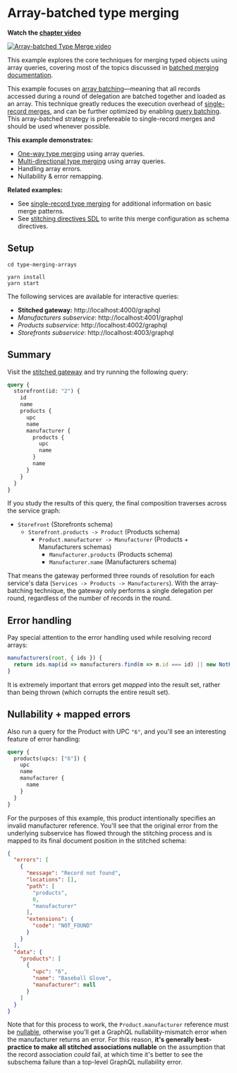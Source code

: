 # Array-batched type merging

**Watch the [chapter video](https://www.youtube.com/watch?v=VmK0KBHTcWs)**

[![Array-batched Type Merge video](../images/video-player.png)](https://www.youtube.com/watch?v=VmK0KBHTcWs)

This example explores the core techniques for merging typed objects using array queries, covering most of the topics discussed in [batched merging documentation](https://www.graphql-tools.com/docs/stitch-type-merging#batching).

This example focuses on [array batching](https://github.com/gmac/schema-stitching-demos/wiki/Batching-Arrays-and-Queries#what-is-array-batching)&mdash;meaning that all records accessed during a round of delegation are batched together and loaded as an array. This technique greatly reduces the execution overhead of [single-record merges](../02-single-record-type-merging), and can be further optimized by enabling [query batching](https://github.com/gmac/schema-stitching-demos/wiki/Batching-Arrays-and-Queries#what-is-query-batching). This array-batched strategy is prefereable to single-record merges and should be used whenever possible.

**This example demonstrates:**

- [One-way type merging](https://www.graphql-tools.com/docs/stitch-type-merging#unidirectional-merges) using array queries.
- [Multi-directional type merging](https://www.graphql-tools.com/docs/stitch-type-merging#basic-example) using array queries.
- Handling array errors.
- Nullability & error remapping.

**Related examples:**

- See [single-record type merging](../type-merging-single-records) for additional information on basic merge patterns.
- See [stitching directives SDL](../stitching-directives-sdl) to write this merge configuration as schema directives.

## Setup

```shell
cd type-merging-arrays

yarn install
yarn start
```

The following services are available for interactive queries:

- **Stitched gateway:** http://localhost:4000/graphql
- _Manufacturers subservice_: http://localhost:4001/graphql
- _Products subservice_: http://localhost:4002/graphql
- _Storefronts subservice_: http://localhost:4003/graphql

## Summary

Visit the [stitched gateway](http://localhost:4000/graphql) and try running the following query:

```graphql
query {
  storefront(id: "2") {
    id
    name
    products {
      upc
      name
      manufacturer {
        products {
          upc
          name
        }
        name
      }
    }
  }
}
```

If you study the results of this query, the final composition traverses across the service graph:

- `Storefront` (Storefronts schema)
  - `Storefront.products -> Product` (Products schema)
    - `Product.manufacturer -> Manufacturer` (Products + Manufacturers schemas)
      - `Manufacturer.products` (Products schema)
      - `Manufacturer.name` (Manufacturers schema)

That means the gateway performed three rounds of resolution for each service's data (`Services -> Products -> Manufacturers`). With the array-batching technique, the gateway only performs a single delegation per round, regardless of the number of records in the round.

## Error handling

Pay special attention to the error handling used while resolving record arrays:

```js
manufacturers(root, { ids }) {
  return ids.map(id => manufacturers.find(m => m.id === id) || new NotFoundError());
}
```

It is extremely important that errors get _mapped_ into the result set, rather than being thrown (which corrupts the entire result set).

## Nullability + mapped errors

Also run a query for the Product with UPC `"6"`, and you'll see an interesting feature of error handling:

```graphql
query {
  products(upcs: ["6"]) {
    upc
    name
    manufacturer {
      name
    }
  }
}
```

For the purposes of this example, this product intentionally specifies an invalid manufacturer reference. You'll see that the original error from the underlying subservice has flowed through the stitching process and is mapped to its final document position in the stitched schema:

```json
{
  "errors": [
    {
      "message": "Record not found",
      "locations": [],
      "path": [
        "products",
        0,
        "manufacturer"
      ],
      "extensions": {
        "code": "NOT_FOUND"
      }
    }
  ],
  "data": {
    "products": [
      {
        "upc": "6",
        "name": "Baseball Glove",
        "manufacturer": null
      }
    ]
  }
}
```

Note that for this process to work, the `Product.manufacturer` reference must be [nullable](https://graphql.org/learn/schema/#lists-and-non-null), otherwise you'll get a GraphQL nullability-mismatch error when the manufacturer returns an error. For this reason, **it's generally best-practice to make all stitched associations nullable** on the assumption that the record association _could_ fail, at which time it's better to see the subschema failure than a top-level GraphQL nullability error.
